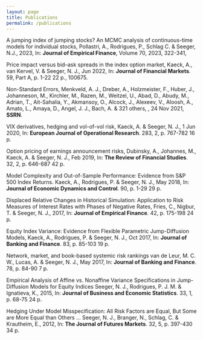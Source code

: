 ```yaml
---
layout: page
title: Publications
permalink: /publications
---
```



A jumping index of jumping stocks? An MCMC analysis of continuous-time models for individual stocks, Pollastri, A., Rodrigues, P., Schlag C. & Seeger, N.J., 2023, In: **Journal of Empirical Finance**, Volume 70, 2023, 322-341, 

Price impact versus bid–ask spreads in the index option market, 
Kaeck, A., van Kervel, V. & Seeger, N. J., Jun 2022, In: **Journal of Financial Markets**. 59, Part A, p. 1-22 22 p., 100675.

Non-Standard Errors,
Menkveld, A. J., Dreber, A., Holzmeister, F., Huber, J., Johanneson, M., Kirchler, M., Razen, M., Weitzel, U., Abad, D., Abudy, M., Adrian, T., Ait-Sahalia, Y., Akmansoy, O., Alcock, J., Alexeev, V., Aloosh, A., Amato, L., Amaya, D., Angel, J. J., Bach, A. & 321 others, , 24 Nov 2021, **SSRN**.

VIX derivatives, hedging and vol-of-vol risk,
Kaeck, A. & Seeger, N. J., 1 Jun 2020, In: **European Journal of Operational Research**. 283, 2, p. 767-782 16 p.

Option pricing of earnings announcement risks,
Dubinsky, A., Johannes, M., Kaeck, A. & Seeger, N. J., Feb 2019, In: **The Review of Financial Studies**. 32, 2, p. 646-687 42 p.

Model Complexity and Out-of-Sample Performance: Evidence from S&P 500 Index Returns.
Kaeck, A., Rodrigues, P. & Seeger, N. J., May 2018, In: **Journal of Economic Dynamics and Control**. 90, p. 1-29 29 p.

Displaced Relative Changes in Historical Simulation: Application to Risk Measures of Interest Rates with Phases of Negative Rates,
Fries, C., Nigbur, T. & Seeger, N. J., 2017, In: **Journal of Empirical Finance**. 42, p. 175-198 24 p.

Equity Index Variance: Evidence from Flexible Parametric Jump-Diffusion Models,
Kaeck, A., Rodrigues, P. & Seeger, N. J., Oct 2017, In: **Journal of Banking and Finance**. 83, p. 85-103 19 p.

Network, market, and book-based systemic risk rankings
van de Leur, M. C. W., Lucas, A. & Seeger, N. J., May 2017, In: **Journal of Banking and Finance**. 78, p. 84-90 7 p.

Empirical Analysis of Affine vs. Nonaffine Variance Specifications in Jump-Diffusion Models for Equity Indices
Seeger, N. J., Rodrigues, P. J. M. & Ignatieva, K., 2015, In: **Journal of Business and Economic Statistics**. 33, 1, p. 68-75 24 p.

Hedging Under Model Misspecification: All Risk Factors are Equal, But Some are More Equal than Others ...
Seeger, N. J., Branger, N., Schlag, C. & Krautheim, E., 2012, In: **The Journal of Futures Markets**. 32, 5, p. 397-430 34 p.